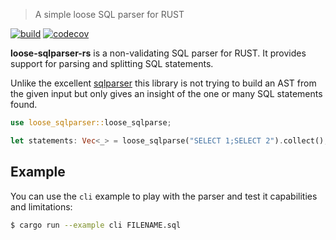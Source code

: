 > A simple loose SQL parser for RUST

[![build](https://img.shields.io/github/actions/workflow/status/squill-app/loose-sqlparser-rs/coverage.yml?style=for-the-badge)](https://github.com/squill-app/loose-sqlparser-rs/actions/workflows/coverage.yml)
[![codecov](https://img.shields.io/codecov/c/gh/squill-app/loose-sqlparser-rs/settings/badge.svg?token=PD2KZWGW8U&style=for-the-badge&logo=codecov)](https://codecov.io/github/squill-app/loose-sqlparser-rs)

**loose-sqlparser-rs** is a non-validating SQL parser for RUST. It provides support for parsing and splitting SQL
statements.

Unlike the excellent [sqlparser](https://crates.io/crates/sqlparser) this library is not trying to build an AST from
the given input but only gives an insight of the one or many SQL statements found.

```rust
use loose_sqlparser::loose_sqlparse;

let statements: Vec<_> = loose_sqlparse("SELECT 1;SELECT 2").collect();
```

## Example

You can use the `cli` example to play with the parser and test it capabilities and limitations:

```bash
$ cargo run --example cli FILENAME.sql
```

